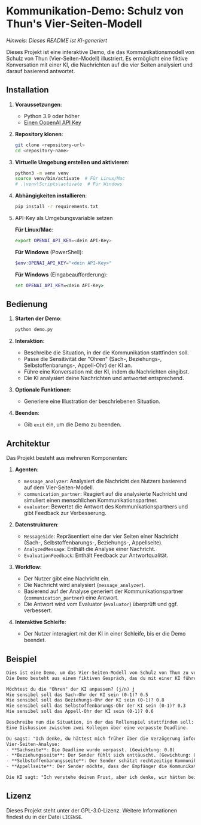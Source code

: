 # Kommunikation-Demo: Schulz von Thun's Vier-Seiten-Modell

*Hinweis: Dieses README ist KI-generiert*

Dieses Projekt ist eine interaktive Demo, die das Kommunikationsmodell von Schulz von Thun (Vier-Seiten-Modell) illustriert. Es ermöglicht eine fiktive Konversation mit einer KI, die Nachrichten auf die vier Seiten analysiert und darauf basierend antwortet.

## Installation

1. **Voraussetzungen**:
    - Python 3.9 oder höher
    - [Einen OopenAI API Key](https://platform.openai.com/)

2. **Repository klonen**:
   ```bash
   git clone <repository-url>
   cd <repository-name>
   ```

3. **Virtuelle Umgebung erstellen und aktivieren**:
    ```bash
    python3 -m venv venv
    source venv/bin/activate  # Für Linux/Mac
    # .\venv\Scripts\activate  # Für Windows
    ```

4. **Abhängigkeiten installieren**:
    ```bash
    pip install -r requirements.txt
    ```

5. API-Key als Umgebungsvariable setzen

    **Für Linux/Mac**:
    ```bash
    export OPENAI_API_KEY=<dein API-Key>
    ```

    **Für Windows** (PowerShell):
    ```powershell
    $env:OPENAI_API_KEY="<dein API-Key>"
    ```

    **Für Windows** (Eingabeaufforderung):
    ```cmd
    set OPENAI_API_KEY=<dein API-Key>
    ```

## Bedienung

1. **Starten der Demo**:
   ```bash
   python demo.py
   ```

2. **Interaktion**:
   - Beschreibe die Situation, in der die Kommunikation stattfinden soll.
   - Passe die Sensitivität der "Ohren" (Sach-, Beziehungs-, Selbstoffenbarungs-, Appell-Ohr) der KI an.
   - Führe eine Konversation mit der KI, indem du Nachrichten eingibst.
   - Die KI analysiert deine Nachrichten und antwortet entsprechend.

3. **Optionale Funktionen**:
   - Generiere eine Illustration der beschriebenen Situation.

4. **Beenden**:
   - Gib `exit` ein, um die Demo zu beenden.

## Architektur

Das Projekt besteht aus mehreren Komponenten:

1. **Agenten**:
   - `message_analyzer`: Analysiert die Nachricht des Nutzers basierend auf dem Vier-Seiten-Modell.
   - `communication_partner`: Reagiert auf die analysierte Nachricht und simuliert einen menschlichen Kommunikationspartner.
   - `evaluator`: Bewertet die Antwort des Kommunikationspartners und gibt Feedback zur Verbesserung.

2. **Datenstrukturen**:
   - `MessageSide`: Repräsentiert eine der vier Seiten einer Nachricht (Sach-, Selbstoffenbarungs-, Beziehungs-, Appellseite).
   - `AnalyzedMessage`: Enthält die Analyse einer Nachricht.
   - `EvaluationFeedback`: Enthält Feedback zur Antwortqualität.

3. **Workflow**:
   - Der Nutzer gibt eine Nachricht ein.
   - Die Nachricht wird analysiert (`message_analyzer`).
   - Basierend auf der Analyse generiert der Kommunikationspartner (`communication_partner`) eine Antwort.
   - Die Antwort wird vom Evaluator (`evaluator`) überprüft und ggf. verbessert.

4. **Interaktive Schleife**:
   - Der Nutzer interagiert mit der KI in einer Schleife, bis er die Demo beendet.

## Beispiel

```markdown
Dies ist eine Demo, um das Vier-Seiten-Modell von Schulz von Thun zu veranschaulichen.  
Die Demo besteht aus einem fiktiven Gespräch, das du mit einer KI führen kannst.

Möchtest du die "Ohren" der KI anpassen? (j/n) j  
Wie sensibel soll das Sach-Ohr der KI sein (0-1)? 0.5  
Wie sensibel soll das Beziehungs-Ohr der KI sein (0-1)? 0.8  
Wie sensibel soll das Selbstoffenbarungs-Ohr der KI sein (0-1)? 0.3  
Wie sensibel soll das Appell-Ohr der KI sein (0-1)? 0.6  

Beschreibe nun die Situation, in der das Rollenspiel stattfinden soll:  
Eine Diskussion zwischen zwei Kollegen über eine verpasste Deadline.

Du sagst: "Ich denke, du hättest mich früher über die Verzögerung informieren sollen."  
Vier-Seiten-Analyse:  
- **Sachseite**: Die Deadline wurde verpasst. (Gewichtung: 0.8)  
- **Beziehungsseite**: Der Sender fühlt sich enttäuscht. (Gewichtung: 0.7)  
- **Selbstoffenbarungsseite**: Der Sender schätzt rechtzeitige Kommunikation. (Gewichtung: 0.6)  
- **Appellseite**: Der Sender möchte, dass der Empfänger die Kommunikation verbessert. (Gewichtung: 0.9)  

Die KI sagt: "Ich verstehe deinen Frust, aber ich denke, wir hätten beide besser kommunizieren können."
```

## Lizenz

Dieses Projekt steht unter der GPL-3.0-Lizenz. Weitere Informationen findest du in der Datei `LICENSE`.
